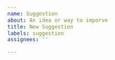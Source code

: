 ```yaml
---
name: Suggestion
about: An idea or way to imporve
title: New Suggestion
labels: suggestion
assignees: ''

---
```



